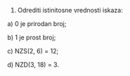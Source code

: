 1. Odrediti istinitosne vrednosti iskaza:

a) 0 je prirodan broj; 

b) 1 je prost broj;

c) NZS(2, 6) = 12; 

d) NZD(3, 18) = 3.